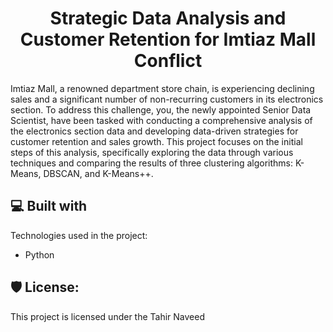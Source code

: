 <h1 align="center" id="title">Strategic Data Analysis and Customer Retention for Imtiaz Mall Conflict</h1>

<p id="description">Imtiaz Mall, a renowned department store chain, is experiencing declining sales and a significant number of non-recurring customers in its electronics section. To address this challenge, you, the newly appointed Senior Data Scientist, have been tasked with conducting a comprehensive analysis of the electronics section data and developing data-driven strategies for customer retention and sales growth. This project focuses on the initial steps of this analysis, specifically exploring the data through various techniques and comparing the results of three clustering algorithms: K-Means, DBSCAN, and K-Means++.</p>


  
<h2>💻 Built with</h2>

Technologies used in the project:

*   Python

<h2>🛡️ License:</h2>

This project is licensed under the Tahir Naveed
